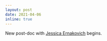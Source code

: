 ```yaml
---
layout: post
date: 2021-04-06
inline: true
---
```


New post-doc with  <a href="https://colsa.unh.edu/person/jessica-ernakovich">Jessica Ernakovich</a> begins.